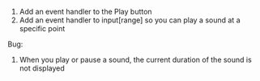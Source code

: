 1. Add an event handler to the Play button
2. Add an event handler to input[range] so you can play a sound at a specific point

Bug:
1. When you play or pause a sound, the current duration of the sound is not displayed
